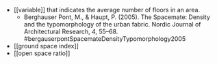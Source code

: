 - [[variable]] that indicates the average number of floors in an area.
	- Berghauser Pont, M., & Haupt, P. (2005). The Spacemate: Density and the typomorphology of the urban fabric. Nordic Journal of Architectural Research, 4, 55–68. #bergauserpontSpacemateDensityTypomorphology2005
- [[ground space index]]
- [[open space ratio]]